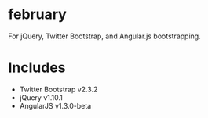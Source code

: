 february
========

For jQuery, Twitter Bootstrap, and Angular.js bootstrapping.

Includes
========

* Twitter Bootstrap v2.3.2
* jQuery v1.10.1
* AngularJS v1.3.0-beta
